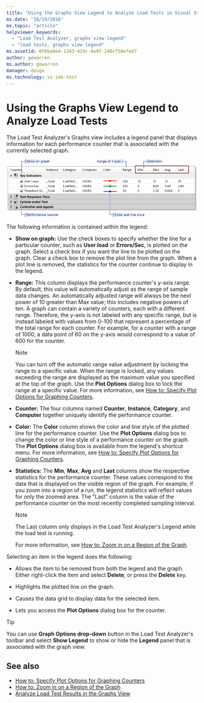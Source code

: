 ```yaml
---
title: "Using the Graphs View Legend to Analyze Load Tests in Visual Studio | Microsoft Docs"
ms.date: "10/19/2016"
ms.topic: "article"
helpviewer_keywords:
  - "Load Test Analyzer, graphs view legend"
  - "load tests, graphs view legend"
ms.assetid: 0f6ba8e4-1343-419c-8a9f-240cf50efed7
author: gewarren
ms.author: gewarren
manager: douge
ms.technology: vs-ide-test
---
```

# Using the Graphs View Legend to Analyze Load Tests

The Load Test Analyzer's Graphs view includes a legend panel that displays information for each performance counter that is associated with the currently selected graph.

![Graphs view legend](../test/media/load_viewlegend.png "Load_ViewLegend")

The following information is contained within the legend:

-   **Show on graph:** Use the check boxes to specify whether the line for a particular counter, such as **User load** or **Errors/Sec**, is plotted on the graph. Select a check box if you want the line to be plotted on the graph. Clear a check box to remove the plot line from the graph. When a plot line is removed, the statistics for the counter continue to display in the legend.

-   **Range:** This column displays the performance counter's y-axis range. By default, this value will automatically adjust as the range of sample data changes. An automatically adjusted range will always be the next power of 10 greater than Max value; this includes negative powers of ten. A graph can contain a variety of counters, each with a different range. Therefore, the y-axis is not labeled with any specific range, but is instead labeled with values from 0-100 that represent a percentage of the total range for each counter. For example, for a counter with a range of 1000, a data point of 60 on the y-axis would correspond to a value of 600 for the counter.

    > [!NOTE]
    > You can turn off the automatic range value adjustment by locking the range to a specific value. When the range is locked, any values exceeding the range are displayed as the maximum value you specified at the top of the graph. Use the **Plot Options** dialog box to lock the range at a specific value. For more information, see [How to: Specify Plot Options for Graphing Counters](../test/how-to-specify-plot-options-for-graphing-counters.md).

-   **Counter:** The four columns named **Counter**, **Instance**, **Category**, and **Computer** together uniquely identify the performance counter.

-   **Color:** The **Color** column shows the color and line style of the plotted line for the performance counter. Use the **Plot Options** dialog box to change the color or line style of a performance counter on the graph. The **Plot Options** dialog box is available from the legend's shortcut menu. For more information, see [How to: Specify Plot Options for Graphing Counters](../test/how-to-specify-plot-options-for-graphing-counters.md).

-   **Statistics:** The **Min**, **Max**, **Avg** and **Last** columns show the respective statistics for the performance counter. These values correspond to the data that is displayed on the visible region of the graph. For example, if you zoom into a region of a run, the legend statistics will reflect values for only the zoomed area. The "Last" column is the value of the performance counter on the most recently completed sampling interval.

    > [!NOTE]
    > The Last column only displays in the Load Test Analyzer's Legend while the load test is running.

     For more information, see [How to: Zoom in on a Region of the Graph](../test/how-to-zoom-in-on-a-region-of-the-graph-in-load-test-results.md).

Selecting an item in the legend does the following:

-   Allows the item to be removed from both the legend and the graph. Either right-click the item and select **Delete**, or press the **Delete** key.

-   Highlights the plotted line on the graph.

-   Causes the data grid to display data for the selected item.

-   Lets you access the **Plot Options** dialog box for the counter.

> [!TIP]
> You can use **Graph Options drop-down** button in the Load Test Analyzer's toolbar and select **Show Legend** to show or hide the **Legend** panel that is associated with the graph view.

## See also

- [How to: Specify Plot Options for Graphing Counters](../test/how-to-specify-plot-options-for-graphing-counters.md)
- [How to: Zoom in on a Region of the Graph](../test/how-to-zoom-in-on-a-region-of-the-graph-in-load-test-results.md)
- [Analyze Load Test Results in the Graphs View](../test/analyze-load-test-results-in-the-graphs-view.md)